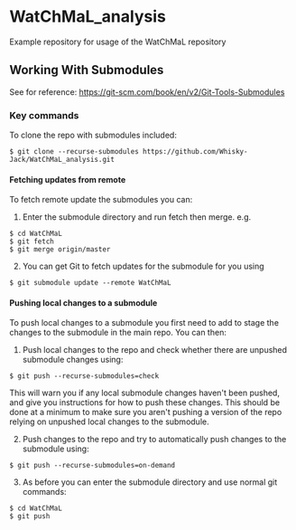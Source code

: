 # WatChMaL_analysis
Example repository for usage of the WatChMaL repository

## Working With Submodules

See for reference: https://git-scm.com/book/en/v2/Git-Tools-Submodules

### Key commands

To clone the repo with submodules included:

```
$ git clone --recurse-submodules https://github.com/Whisky-Jack/WatChMaL_analysis.git
```

#### Fetching updates from remote

To fetch remote update the submodules you can:

1. Enter the submodule directory and run fetch then merge. e.g.

```
$ cd WatChMaL
$ git fetch
$ git merge origin/master
```

2. You can get Git to fetch updates for the submodule for you using

```
$ git submodule update --remote WatChMaL
```


#### Pushing local changes to a submodule
To push local changes to a submodule you first need to add to stage the changes to the submodule in the main repo. You can then:

1. Push local changes to the repo and check whether there are unpushed submodule changes using:

```
$ git push --recurse-submodules=check
```

This will warn you if any local submodule changes haven't been pushed, and give you instructions for how to push these changes. This should be done at a minimum to make sure you aren't pushing a version of the repo relying on unpushed local changes to the submodule.

2. Push changes to the repo and try to automatically push changes to the submodule using:

```
$ git push --recurse-submodules=on-demand
```

3. As before you can enter the submodule directory and use normal git commands:

```
$ cd WatChMaL
$ git push
```